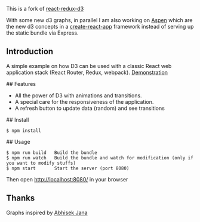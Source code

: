 
This is a fork of [react-redux-d3](https://github.com/lucmerceron/React-Redux-D3)

With some new d3 graphs, in parallel I am also working on
[Aspen]() which are the new d3 concepts in a
[create-react-app]() framework instead of serving up
the static bundle via Express.

## Introduction

A simple example on how D3 can be used with a classic React web application stack (React Router, Redux, webpack).
[Demonstration](https://lucmerceron.github.io/)

## Features

* All the power of D3 with animations and transitions.
* A special care for the responsiveness of the application.
* A refresh button to update data (random) and see transitions

## Install

```
$ npm install
```

## Usage

```
$ npm run build   Build the bundle
$ npm run watch   Build the bundle and watch for modification (only if you want to modify stuffs)
$ npm start       Start the server (port 8080)
```

Then open <http://localhost:8080/> in your browser

## Thanks

Graphs inspired by [Abhisek Jana](http://www.adeveloperdiary.com/react-js/integrate-react-and-d3/)
